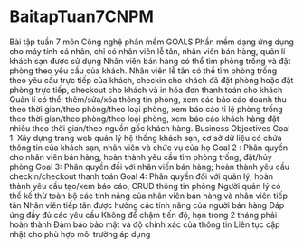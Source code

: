 # BaitapTuan7CNPM
Bài tập tuần 7 môn Công nghệ phần mềm
GOALS
Phần mềm dạng ứng dụng cho máy tính cá nhân, chỉ có nhân viên lễ tân, nhân viên bán hàng, quản lí khách sạn được sử dụng
Nhân viên bán hàng có thể tìm phòng trống và đặt phòng theo yêu cầu của khách.
Nhân viên lễ tân có thể tìm phòng trống theo yêu cầu trực tiếp của khách, checkin cho khách đã đặt phòng hoặc đặt phòng trực tiếp, checkout cho khách và in hóa đơn thanh toán cho khách
Quản lí có thể: thêm/sửa/xóa thông tin phòng, xem các báo cáo doanh thu theo thời gian/theo phòng/theo loại phòng, xem báo cáo tỉ lệ phòng trống theo thời gian/theo phòng/theo loại phòng, xem báo cáo khách hàng đặt nhiều theo thời gian/theo nguồn gốc khách hàng.
Business Objectives
Goal 1: Xây dựng trang web quản lý hệ thống khách sạn, cơ sở dữ liệu có chứa thông tin của khách sạn, nhân viên và chức vụ của họ
Goal 2 : Phân quyền cho nhân viên bán hàng, hoàn thành yêu cầu tìm phòng trống, đặt/hủy phòng
Goal 3: Phân quyền đối với nhân viến bán hàng; hoàn thành yêu cầu checkin/checkout thanh toán
Goal 4: Phân quyền đối với quản lý; hoàn thành yêu cầu tạo/xem báo cáo, CRUD thông tin phòng
Người quản lý có thể kế thừ toàn bộ các tính năng của nhân viên bán hàng và nhân viên tiếp tân
Nhân viên tiếp tân được hưởng các tính năng của người bán hàng
Đáp ứng đầy đủ các yêu cầu
Không để chậm tiến độ, hạn trong 2 tháng phải hoàn thành
Đảm bảo bảo mật và độ chính xác của thông tin
Liên tục cập nhật cho phù hợp môi trường áp dụng
